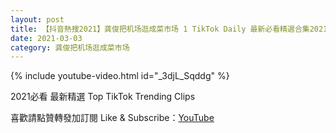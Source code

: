 ```yaml
---
layout: post
title: 【抖音熱搜2021】龚俊把机场逛成菜市场 1 TikTok Daily 最新必看精選合集2021 03 03
date: 2021-03-03
category: 龚俊把机场逛成菜市场
---
```


{% include youtube-video.html id="_3djL_Sqddg" %}

2021必看 最新精選 Top TikTok Trending Clips

喜歡請點贊轉發加訂閱 Like & Subscribe：[YouTube](https://www.youtube.com/channel/UCAoR7VcanIPd04uEq_GIylA/videos)

